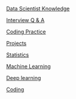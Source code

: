 [Data Scientist Knowledge]()

[Interview Q & A]()

[Coding Practice]()

[Projects](https://github.com/yangshiteng/StatQuest-Study-Notes/blob/main/Notes/Projects.md)


[Statistics](https://github.com/yangshiteng/StatQuest-Study-Notes/blob/main/Notes/Statistics%20Contents.md)

[Machine Learning](https://github.com/yangshiteng/StatQuest-Study-Notes/blob/main/Notes/01Machine%20Learning.md)

[Deep learning](https://github.com/yangshiteng/StatQuest-Study-Notes/blob/main/Notes/Deep%20Learning.md)

[Coding](https://github.com/yangshiteng/StatQuest-Study-Notes/blob/main/Notes/Coding.md)


